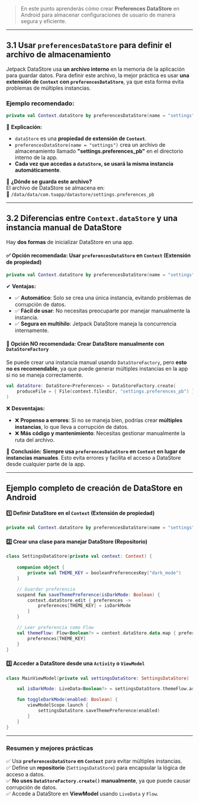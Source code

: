 
> En este punto aprenderás cómo crear **Preferences DataStore** en Android para almacenar configuraciones de usuario de manera segura y eficiente.

---

## **3.1 Usar `preferencesDataStore` para definir el archivo de almacenamiento**

Jetpack DataStore usa **un archivo interno** en la memoria de la aplicación para guardar datos. Para definir este archivo, la mejor práctica es usar **una extensión de `Context` con `preferencesDataStore`**, ya que esta forma evita problemas de múltiples instancias.

### **Ejemplo recomendado:**

```kotlin
private val Context.dataStore by preferencesDataStore(name = "settings")
```

📌 **Explicación:**

- `dataStore` es una **propiedad de extensión de `Context`**.
- `preferencesDataStore(name = "settings")` crea un archivo de almacenamiento llamado **"settings.preferences_pb"** en el directorio interno de la app.
- **Cada vez que accedas a `dataStore`, se usará la misma instancia automáticamente**.

🔹 **¿Dónde se guarda este archivo?**  
El archivo de DataStore se almacena en:  
📂 `/data/data/com.tuapp/datastore/settings.preferences_pb`

---

## **3.2 Diferencias entre `Context.dataStore` y una instancia manual de DataStore**

Hay **dos formas** de inicializar DataStore en una app.

#### **✅ Opción recomendada: Usar `preferencesDataStore` en `Context` (Extensión de propiedad)**

```kotlin
private val Context.dataStore by preferencesDataStore(name = "settings")
```

✔ **Ventajas:**

- ✅ **Automático**: Solo se crea una única instancia, evitando problemas de corrupción de datos.
- ✅ **Fácil de usar**: No necesitas preocuparte por manejar manualmente la instancia.
- ✅ **Segura en multihilo**: Jetpack DataStore maneja la concurrencia internamente.

#### **🚫 Opción NO recomendada: Crear DataStore manualmente con `DataStoreFactory`**

Se puede crear una instancia manual usando `DataStoreFactory`, pero **esto no es recomendable**, ya que puede generar múltiples instancias en la app si no se maneja correctamente.

```kotlin
val dataStore: DataStore<Preferences> = DataStoreFactory.create(
    produceFile = { File(context.filesDir, "settings.preferences_pb") }
)
```

❌ **Desventajas:**

- ❌ **Propenso a errores**: Si no se maneja bien, podrías crear **múltiples instancias**, lo que lleva a corrupción de datos.
- ❌ **Más código y mantenimiento**: Necesitas gestionar manualmente la ruta del archivo.

🚀 **Conclusión:** **Siempre usa `preferencesDataStore` en `Context` en lugar de instancias manuales**. Esto evita errores y facilita el acceso a DataStore desde cualquier parte de la app.

---

## **Ejemplo completo de creación de DataStore en Android**

#### **1️⃣ Definir DataStore en el `Context` (Extensión de propiedad)**

```kotlin
private val Context.dataStore by preferencesDataStore(name = "settings")
```

#### **2️⃣ Crear una clase para manejar DataStore (Repositorio)**

```kotlin
class SettingsDataStore(private val context: Context) {
    
    companion object {
        private val THEME_KEY = booleanPreferencesKey("dark_mode")
    }

    // Guardar preferencia
    suspend fun saveThemePreference(isDarkMode: Boolean) {
        context.dataStore.edit { preferences ->
            preferences[THEME_KEY] = isDarkMode
        }
    }

    // Leer preferencia como Flow
    val themeFlow: Flow<Boolean?> = context.dataStore.data.map { preferences ->
        preferences[THEME_KEY]
    }
}
```

#### **3️⃣ Acceder a DataStore desde una `Activity` o `ViewModel`**

```kotlin
class MainViewModel(private val settingsDataStore: SettingsDataStore) : ViewModel() {

    val isDarkMode: LiveData<Boolean?> = settingsDataStore.themeFlow.asLiveData()

    fun toggleDarkMode(enabled: Boolean) {
        viewModelScope.launch {
            settingsDataStore.saveThemePreference(enabled)
        }
    }
}
```

---

### **Resumen y mejores prácticas**

✅ Usa **`preferencesDataStore` en `Context`** para evitar múltiples instancias.  
✅ Define un **repositorio** (`SettingsDataStore`) para encapsular la lógica de acceso a datos.  
✅ **No uses `DataStoreFactory.create()` manualmente**, ya que puede causar corrupción de datos.  
✅ Accede a DataStore en **ViewModel** usando `LiveData` y `Flow`.
